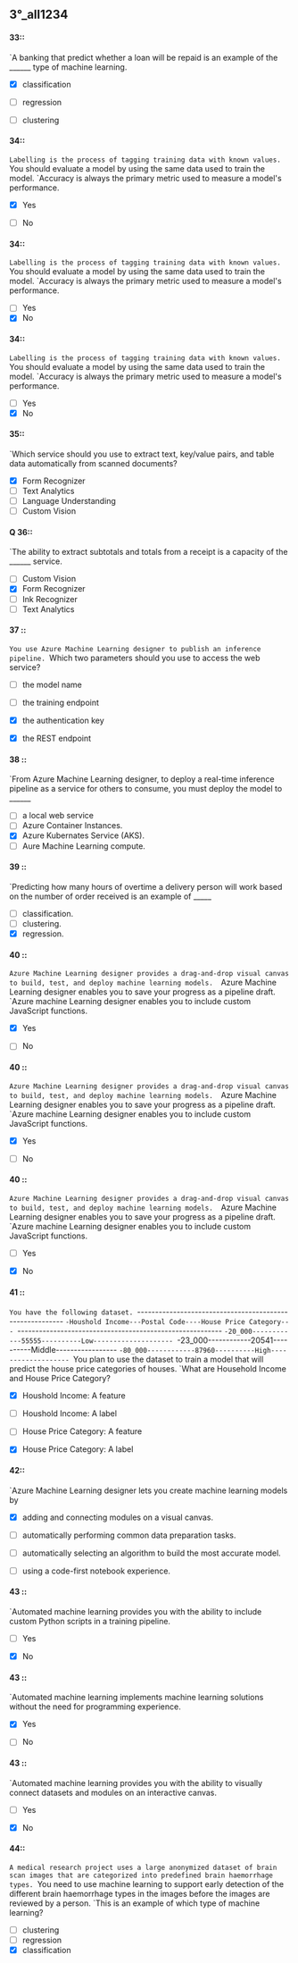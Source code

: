 ##   3°_all1234



#### 33::
`A banking that predict whether a loan will be repaid is an example of the ______ type of machine learning. 

- [x] classification
- [ ] regression
- [ ] clustering


#### 34::
`Labelling is the process of tagging training data with known values. 
`You should evaluate a model by using the same data used to train the model.
`Accuracy is always the primary metric used to measure a model's performance. 

- [x] Yes
- [ ] No


#### 34::
`Labelling is the process of tagging training data with known values. 
`You should evaluate a model by using the same data used to train the model.
`Accuracy is always the primary metric used to measure a model's performance. 

- [ ] Yes
- [x] No

#### 34::
`Labelling is the process of tagging training data with known values. 
`You should evaluate a model by using the same data used to train the model.
`Accuracy is always the primary metric used to measure a model's performance. 

- [ ] Yes
- [x] No

#### 35::
`Which service should you use to extract text, key/value pairs, and table data automatically from scanned documents?

- [x] Form Recognizer 
- [ ] Text Analytics
- [ ] Language Understanding
- [ ] Custom Vision

#### Q 36::
`The ability to extract subtotals and totals from a receipt is a capacity of the  ______ service. 



- [ ] Custom Vision
- [x] Form Recognizer
- [ ] Ink Recognizer
- [ ] Text Analytics

#### 37 ::
`You use Azure Machine Learning designer to publish an inference pipeline.
`Which two parameters should you use to access the web service? 

- [ ] the model name
- [ ] the training endpoint
- [x] the authentication key
- [x] the REST endpoint


#### 38 ::
`From Azure Machine Learning designer, to deploy a real-time inference pipeline as a service for others to consume, you must deploy the model to ______ 


- [ ] a local web service
- [ ] Azure Container Instances. 
- [x] Azure Kubernates Service (AKS).
- [ ] Aure Machine Learning compute. 

#### 39  ::
`Predicting how many hours of overtime a delivery person will work based on the number of order received is an example of _____ 

- [ ] classification.
- [ ] clustering.
- [x] regression. 

#### 40  ::
`Azure Machine Learning designer provides a drag-and-drop visual canvas to build, test, and deploy machine learning models. 
`Azure Machine Learning designer enables you to save your progress as a pipeline draft. 
`Azure machine Learning designer enables you to include custom JavaScript functions. 

- [x] Yes
- [ ] No


#### 40  ::
`Azure Machine Learning designer provides a drag-and-drop visual canvas to build, test, and deploy machine learning models. 
`Azure Machine Learning designer enables you to save your progress as a pipeline draft. 
`Azure machine Learning designer enables you to include custom JavaScript functions. 

- [x] Yes
- [ ] No


#### 40  ::
`Azure Machine Learning designer provides a drag-and-drop visual canvas to build, test, and deploy machine learning models. 
`Azure Machine Learning designer enables you to save your progress as a pipeline draft. 
`Azure machine Learning designer enables you to include custom JavaScript functions. 

- [ ] Yes
- [x] No





























#### 41  ::
`You have the following dataset.
`---------------------------------------------------------
`-Houshold Income---Postal Code----House Price Category---
`---------------------------------------------------------
`-20_000------------55555----------Low--------------------
`-23_000------------20541----------Middle-----------------
`-80_000------------87960----------High-------------------
`You plan to use the dataset to train a model that will predict the house price categories of houses.
`What are Household Income and House Price Category?

- [x] Houshold Income: A feature
- [ ] Houshold Income: A label
- [ ] House Price Category: A feature
- [x] House Price Category: A label



#### 42::
`Azure Machine Learning designer lets you create machine learning models by 

- [x] adding and connecting modules on a visual canvas. 
- [ ] automatically performing common data preparation tasks. 
- [ ] automatically selecting an algorithm to build the most accurate model. 
- [ ] using a code-first notebook experience. 


#### 43 ::
`Automated machine learning provides you with the ability to include custom Python scripts in a training pipeline. 

- [ ] Yes 
- [x] No


#### 43 ::
`Automated machine learning implements machine learning solutions without the need for programming experience. 

- [x] Yes 
- [ ] No


#### 43 ::
`Automated machine learning provides you with the ability to visually connect datasets and modules on an interactive canvas. 

- [ ] Yes 
- [x] No


#### 44::
`A medical research project uses a large anonymized dataset of brain scan images that are categorized into predefined brain haemorrhage types.
`You need to use machine learning to support early detection of the different brain haemorrhage types in the images before the images are reviewed by a person.
`This is an example of which type of machine learning?

- [ ] clustering
- [ ] regression
- [x] classification